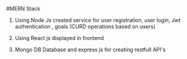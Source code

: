 #MERN Stack

1. Using Node Js created service for user registration, user login, Jwt authentication , goals (CURD operations based on users)

2. Using React js displayed in frontend 

3. Mongo DB Database and express js for creating restfull API's